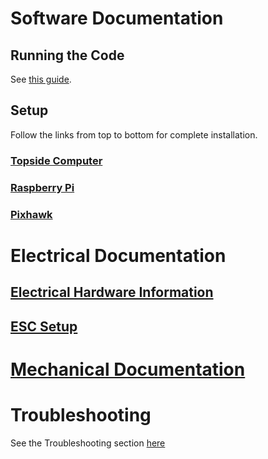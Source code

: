 # Software Documentation
## Running the Code
See [this guide](https://github.com/chachmu/SwimmingSwarm/blob/master/Documentation/Software/VizierWifiController.md#running-the-code).

## Setup
Follow the links from top to bottom for complete installation.
### [Topside Computer](https://github.com/chachmu/SwimmingSwarm/blob/master/Documentation/Software/TopsideComputer.md)
### [Raspberry Pi](https://github.com/chachmu/SwimmingSwarm/blob/master/Documentation/Software/RaspberryPi.md)
### [Pixhawk](https://github.com/chachmu/SwimmingSwarm/blob/master/Documentation/Software/Pixhawk.md)


# Electrical Documentation
## [Electrical Hardware Information](https://github.com/chachmu/SwimmingSwarm/blob/master/Documentation/Electrical/ElectricalHardware.md)
## [ESC Setup](https://github.com/chachmu/SwimmingSwarm/blob/master/Documentation/Electrical/ESCs.md)

# [Mechanical Documentation](https://github.com/chachmu/SwimmingSwarm/blob/master/Documentation/Mechanical/Production.md)


# Troubleshooting
See the Troubleshooting section [here](https://github.com/chachmu/SwimmingSwarm/blob/master/Documentation/Troubleshooting.md)
